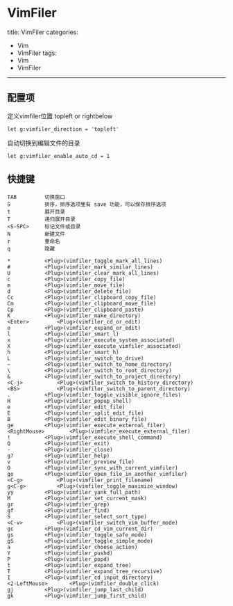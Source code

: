 # VimFiler

title: VimFiler
categories:
  - Vim
  - VimFiler
tags:
  - Vim
  - VimFiler

---

## 配置项

定义vimfiler位置 topleft or rightbelow
```
let g:vimfiler_direction = 'topleft'
```

自动切换到编辑文件的目录
```
let g:vimfiler_enable_auto_cd = 1
```

## 快捷键

    TAB         切换窗口
    S           排序，排序选项里有 save 功能，可以保存排序选项
    t           展开目录
    T           递归展开目录
    <S-SPC>     标记文件或目录
    N			新建文件
    r           重命名
    q			隐藏

    *			<Plug>(vimfiler_toggle_mark_all_lines)
    #			<Plug>(vimfiler_mark_similar_lines)
    U			<Plug>(vimfiler_clear_mark_all_lines)
    c			<Plug>(vimfiler_copy_file)
    m			<Plug>(vimfiler_move_file)
    d			<Plug>(vimfiler_delete_file)
    Cc			<Plug>(vimfiler_clipboard_copy_file)
    Cm			<Plug>(vimfiler_clipboard_move_file)
    Cp			<Plug>(vimfiler_clipboard_paste)
    K			<Plug>(vimfiler_make_directory)
    <Enter>			<Plug>(vimfiler_cd_or_edit)
    o			<Plug>(vimfiler_expand_or_edit)
    l			<Plug>(vimfiler_smart_l)
    x			<Plug>(vimfiler_execute_system_associated)
    X			<Plug>(vimfiler_execute_vimfiler_associated)
    h			<Plug>(vimfiler_smart_h)
    L			<Plug>(vimfiler_switch_to_drive)
    ~			<Plug>(vimfiler_switch_to_home_directory)
    \			<Plug>(vimfiler_switch_to_root_directory)
    &			<Plug>(vimfiler_switch_to_project_directory)
    <C-j>			<Plug>(vimfiler_switch_to_history_directory)
    <BS>			<Plug>(vimfiler_switch_to_parent_directory)
    .			<Plug>(vimfiler_toggle_visible_ignore_files)
    H			<Plug>(vimfiler_popup_shell)
    e			<Plug>(vimfiler_edit_file)
    E			<Plug>(vimfiler_split_edit_file)
    B			<Plug>(vimfiler_edit_binary_file)
    ge			<Plug>(vimfiler_execute_external_filer)
    <RightMouse>		<Plug>(vimfiler_execute_external_filer)
    !			<Plug>(vimfiler_execute_shell_command)
    Q			<Plug>(vimfiler_exit)
    -			<Plug>(vimfiler_close)
    g?			<Plug>(vimfiler_help)
    v			<Plug>(vimfiler_preview_file)
    O			<Plug>(vimfiler_sync_with_current_vimfiler)
    go			<Plug>(vimfiler_open_file_in_another_vimfiler)
    <C-g>			<Plug>(vimfiler_print_filename)
    g<C-g>			<Plug>(vimfiler_toggle_maximize_window)
    yy			<Plug>(vimfiler_yank_full_path)
    M			<Plug>(vimfiler_set_current_mask)
    gr			<Plug>(vimfiler_grep)
    gf			<Plug>(vimfiler_find)
    S			<Plug>(vimfiler_select_sort_type)
    <C-v>			<Plug>(vimfiler_switch_vim_buffer_mode)
    gc			<Plug>(vimfiler_cd_vim_current_dir)
    gs			<Plug>(vimfiler_toggle_safe_mode)
    gS			<Plug>(vimfiler_toggle_simple_mode)
    a			<Plug>(vimfiler_choose_action)
    Y			<Plug>(vimfiler_pushd)
    P			<Plug>(vimfiler_popd)
    t			<Plug>(vimfiler_expand_tree)
    T			<Plug>(vimfiler_expand_tree_recursive)
    I			<Plug>(vimfiler_cd_input_directory)
    <2-LeftMouse>		<Plug>(vimfiler_double_click)
    gj			<Plug>(vimfiler_jump_last_child)
    gk			<Plug>(vimfiler_jump_first_child)

